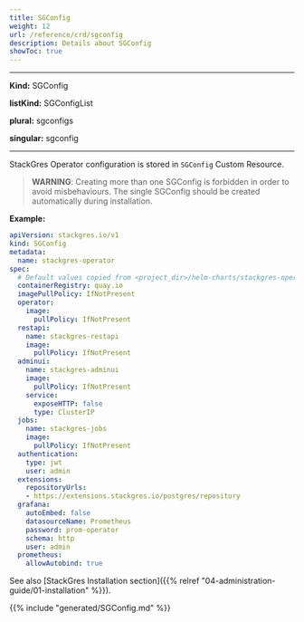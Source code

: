```yaml
---
title: SGConfig
weight: 12
url: /reference/crd/sgconfig
description: Details about SGConfig
showToc: true
---
```


___

**Kind:** SGConfig

**listKind:** SGConfigList

**plural:** sgconfigs

**singular:** sgconfig
___

StackGres Operator configuration is stored in `SGConfig` Custom Resource.

> **WARNING**: Creating more than one SGConfig is forbidden in order to avoid misbehaviours. The single SGConfig should be created automatically during installation.

**Example:**

```yaml
apiVersion: stackgres.io/v1
kind: SGConfig
metadata:
  name: stackgres-operator
spec:
  # Default values copied from <project_dir>/helm-charts/stackgres-operator/values.yaml
  containerRegistry: quay.io
  imagePullPolicy: IfNotPresent
  operator:
    image:
      pullPolicy: IfNotPresent
  restapi:
    name: stackgres-restapi
    image:
      pullPolicy: IfNotPresent
  adminui:
    name: stackgres-adminui
    image:
      pullPolicy: IfNotPresent
    service:
      exposeHTTP: false
      type: ClusterIP
  jobs:
    name: stackgres-jobs
    image:
      pullPolicy: IfNotPresent
  authentication:
    type: jwt
    user: admin
  extensions:
    repositoryUrls:
    - https://extensions.stackgres.io/postgres/repository
  grafana:
    autoEmbed: false
    datasourceName: Prometheus
    password: prom-operator
    schema: http
    user: admin
  prometheus:
    allowAutobind: true
```

See also [StackGres Installation section]({{%  relref "04-administration-guide/01-installation" %}}).

{{% include "generated/SGConfig.md" %}}
